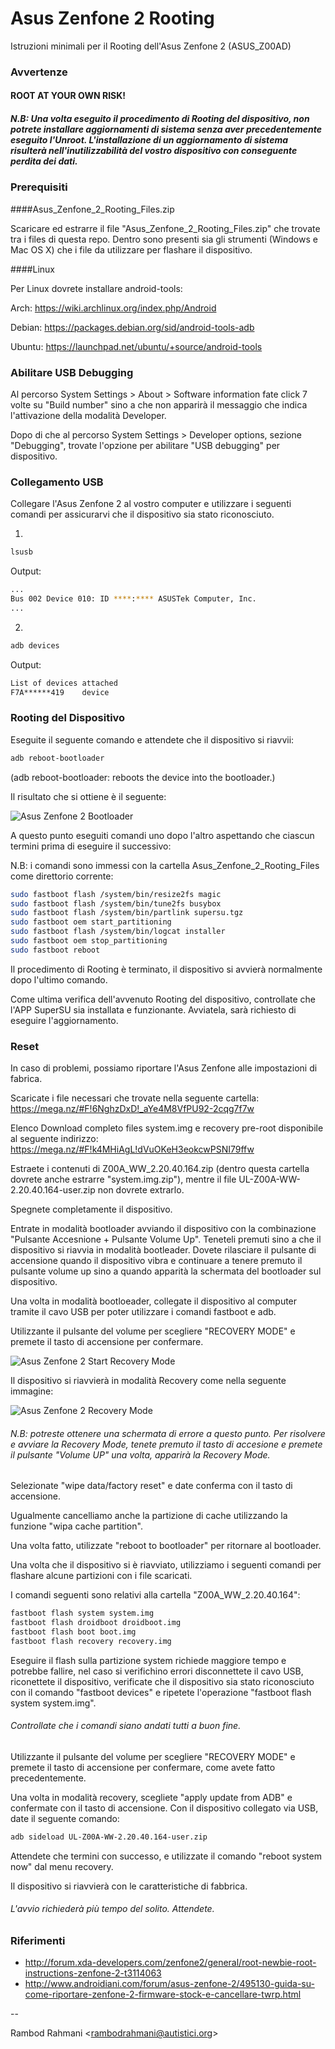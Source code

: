 # Asus Zenfone 2 Rooting
Istruzioni minimali per il Rooting dell'Asus Zenfone 2 (ASUS_Z00AD)

### Avvertenze
#### ROOT AT YOUR OWN RISK!

##### N.B: Una volta eseguito il procedimento di Rooting del dispositivo, non potrete installare aggiornamenti di sistema senza aver precedentemente eseguito l'Unroot. L'installazione di un aggiornamento di sistema risulterà nell'inutilizzabilità del vostro dispositivo con conseguente perdita dei dati.


### Prerequisiti
####Asus_Zenfone_2_Rooting_Files.zip

Scaricare ed estrarre il file "Asus_Zenfone_2_Rooting_Files.zip" che trovate tra i files di questa repo.
Dentro sono presenti sia gli strumenti (Windows e Mac OS X) che i file da utilizzare per flashare il dispositivo.

####Linux

Per Linux dovrete installare android-tools:

Arch:	https://wiki.archlinux.org/index.php/Android

Debian:	https://packages.debian.org/sid/android-tools-adb

Ubuntu:	https://launchpad.net/ubuntu/+source/android-tools

### Abilitare USB Debugging

Al percorso System Settings > About > Software information fate click 7 volte su "Build number" sino a che non apparirà il messaggio che indica l'attivazione della modalità Developer.

Dopo di che al percorso System Settings > Developer options, sezione "Debugging", trovate l'opzione per abilitare "USB debugging" per dispositivo.

### Collegamento USB

Collegare l'Asus Zenfone 2 al vostro computer e utilizzare i seguenti comandi per assicurarvi che il dispositivo sia stato riconosciuto.

1)
```bash
lsusb
```
Output:
```bash
...
Bus 002 Device 010: ID ****:**** ASUSTek Computer, Inc.
...
```
2)
```bash
adb devices
```
Output:
```bash
List of devices attached
F7A******419    device
```

### Rooting del Dispositivo

Eseguite il seguente comando e attendete che il dispositivo si riavvii:
```bash
adb reboot-bootloader
```
(adb reboot-bootloader: reboots the device into the bootloader.)

Il risultato che si ottiene è il seguente:

![Asus Zenfone 2 Bootloader](normal-boot.jpg "Asus Zenfone 2 Bootloader")

A questo punto eseguiti comandi uno dopo l'altro aspettando che ciascun termini prima di eseguire il successivo:

N.B: i comandi sono immessi con la cartella Asus_Zenfone_2_Rooting_Files come direttorio corrente:

```bash
sudo fastboot flash /system/bin/resize2fs magic
sudo fastboot flash /system/bin/tune2fs busybox
sudo fastboot flash /system/bin/partlink supersu.tgz
sudo fastboot oem start_partitioning
sudo fastboot flash /system/bin/logcat installer
sudo fastboot oem stop_partitioning
sudo fastboot reboot
```
Il procedimento di Rooting è terminato, il dispositivo si avvierà normalmente dopo l'ultimo comando.

Come ultima verifica dell'avvenuto Rooting del dispositivo, controllate che l'APP SuperSU sia installata e funzionante. Avviatela, sarà richiesto di eseguire l'aggiornamento.

### Reset

In caso di problemi, possiamo riportare l'Asus Zenfone alle impostazioni di fabrica.

Scaricate i file necessari che trovate nella seguente cartella:
https://mega.nz/#F!6NghzDxD!_aYe4M8VfPU92-2cqg7f7w

Elenco Download completo files system.img e recovery pre-root disponibile al seguente indirizzo: https://mega.nz/#F!k4MHiAgL!dVuOKeH3eokcwPSNI79ffw

Estraete i contenuti di Z00A_WW_2.20.40.164.zip (dentro questa cartella dovrete anche estrarre "system.img.zip"), mentre il file UL-Z00A-WW-2.20.40.164-user.zip non dovrete extrarlo.

Spegnete completamente il dispositivo.

Entrate in modalità bootloader avviando il dispositivo con la combinazione "Pulsante Accesnione + Pulsante Volume Up". Teneteli premuti sino a che il dispositivo si riavvia in modalità bootleader. Dovete rilasciare il pulsante di accensione quando il dispositivo vibra e continuare a tenere premuto il pulsante volume up sino a quando apparità la schermata del bootloader sul dispositivo.

Una volta in modalità bootloeader, collegate il dispositivo al computer tramite il cavo USB per poter utilizzare i comandi fastboot e adb.

Utilizzante il pulsante del volume per scegliere "RECOVERY MODE" e premete il tasto di accensione per confermare.

![Asus Zenfone 2 Start Recovery Mode](recovery-mode.jpg "Asus Zenfone 2 Start Recovery Mode")

Il dispositivo si riavvierà in modalità Recovery come nella seguente immagine:

![Asus Zenfone 2 Recovery Mode](recovery-mode-2.jpg "Asus Zenfone 2 Recovery Mode")

###### N.B: potreste ottenere una schermata di errore a questo punto. Per risolvere e avviare la Recovery Mode, tenete premuto il tasto di accesione e premete il pulsante "Volume UP" una volta, apparirà la Recovery Mode.

Selezionate "wipe data/factory reset" e date conferma con il tasto di accensione.

Ugualmente cancelliamo anche la partizione di cache utilizzando la funzione "wipa cache partition".

Una volta fatto, utilizzate "reboot to bootloader" per ritornare al bootloader.

Una volta che il dispositivo si è riavviato, utilizziamo i seguenti comandi per flashare alcune partizioni con i file scaricati.

I comandi seguenti sono relativi alla cartella "Z00A_WW_2.20.40.164":

```bash
fastboot flash system system.img
fastboot flash droidboot droidboot.img
fastboot flash boot boot.img
fastboot flash recovery recovery.img
```
Eseguire il flash sulla partizione system richiede maggiore tempo e potrebbe fallire, nel caso si verifichino errori disconnettete il cavo USB, riconettete il dispositivo, verificate che il dispositivo sia stato riconosciuto con il comando "fastboot devices" e ripetete l'operazione "fastboot flash system system.img".

###### Controllate che i comandi siano andati tutti a buon fine.

Utilizzante il pulsante del volume per scegliere "RECOVERY MODE" e premete il tasto di accensione per confermare, come avete fatto precedentemente.

Una volta in modalità recovery, scegliete "apply update from ADB" e confermate con il tasto di accensione. Con il dispositivo collegato via USB, date il seguente comando:

```bash
adb sideload UL-Z00A-WW-2.20.40.164-user.zip
```

Attendete che termini con successo, e utilizzate il comando "reboot system now" dal menu recovery.

Il dispositivo si riavvierà con le caratteristiche di fabbrica.

###### L'avvio richiederà più tempo del solito. Attendete.

### Riferimenti

- http://forum.xda-developers.com/zenfone2/general/root-newbie-root-instructions-zenfone-2-t3114063
- http://www.androidiani.com/forum/asus-zenfone-2/495130-guida-su-come-riportare-zenfone-2-firmware-stock-e-cancellare-twrp.html

--

Rambod Rahmani <<rambodrahmani@autistici.org>>
